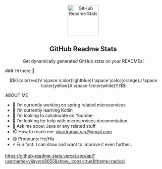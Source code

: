 <p align="center">
 <img width="100px" src="https://res.cloudinary.com/anuraghazra/image/upload/v1594908242/logo_ccswme.svg" align="center" alt="GitHub Readme Stats" />
 <h2 align="center">GitHub Readme Stats</h2>
 <p align="center">Get dynamically generated GitHub stats on your READMEs!</p>
</p>
### Hi there 👋  

$${\color{red}V \space \color{lightblue}I \space \color{orange}J \space \color{yellow}A \space \color{white}Y}$$




ABOUT ME

- 🔭 I’m currently working on spring related microservices
- 🌱 I’m currently learning Kotlin
- 👯 I’m looking to collaborate on Youtobe
- 🤔 I’m looking for help with microservices documentation
- 💬 Ask me about Java or any related stuff
- 📫 How to reach me: vijay.kumar.vrx@gmail.com
- 😄 Pronouns: He/His
- ⚡ Fun fact: I can draw and want to improve it even further..


https://github-readme-stats.vercel.app/api?username=vijayvrx8055&show_icons=true&theme=radical
